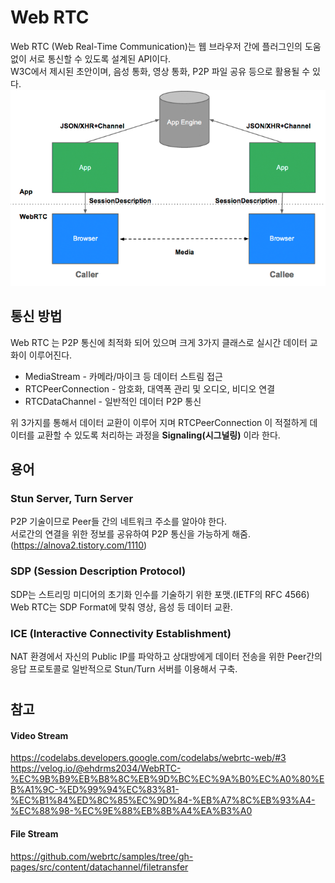 # Web RTC
Web RTC (Web Real-Time Communication)는 웹 브라우저 간에 플러그인의 도움 없이 서로 통신할 수 있도록 설계된 API이다.  
W3C에서 제시된 초안이며, 음성 통화, 영상 통화, P2P 파일 공유 등으로 활용될 수 있다.
![1-1](data/1-1.png)

## 통신 방법
Web RTC 는 P2P 통신에 최적화 되어 있으며 크게 3가지 클래스로 
실시간 데이터 교화이 이루어진다.
* MediaStream - 카메라/마이크 등 데이터 스트림 접근
* RTCPeerConnection - 암호화, 대역폭 관리 및 오디오, 비디오 연결
* RTCDataChannel - 일반적인 데이터 P2P 통신

위 3가지를 통해서 데이터 교환이 이루어 지며 RTCPeerConnection 이 
적절하게 데이터를 교환할 수 있도록 처리하는 과정을 **Signaling(시그널링)** 이라 한다.

## 용어
### Stun Server, Turn Server
P2P 기술이므로 Peer들 간의 네트워크 주소를 알아야 한다.  
서로간의 연결을 위한 정보를 공유하여 P2P 통신을 가능하게 해줌.
(https://alnova2.tistory.com/1110)

### SDP (Session Description Protocol)
SDP는 스트리밍 미디어의 초기화 인수를 기술하기 위한 포맷.(IETF의 RFC 4566)  
Web RTC는 SDP Format에 맞춰 영상, 음성 등 데이터 교환.

### ICE (Interactive Connectivity Establishment)
NAT 환경에서 자신의 Public IP를 파악하고 상대방에게 데이터 전송을 위한 Peer간의  
응답 프로토콜로 일반적으로 Stun/Turn 서버를 이용해서 구축.  

#
## 참고
#### Video Stream
https://codelabs.developers.google.com/codelabs/webrtc-web/#3  
https://velog.io/@ehdrms2034/WebRTC-%EC%9B%B9%EB%B8%8C%EB%9D%BC%EC%9A%B0%EC%A0%80%EB%A1%9C-%ED%99%94%EC%83%81-%EC%B1%84%ED%8C%85%EC%9D%84-%EB%A7%8C%EB%93%A4-%EC%88%98-%EC%9E%88%EB%8B%A4%EA%B3%A0

#### File Stream
https://github.com/webrtc/samples/tree/gh-pages/src/content/datachannel/filetransfer
